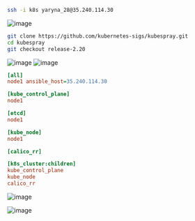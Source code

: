 
```bash
ssh -i k8s yaryna_28@35.240.114.30
``` 

![image](https://user-images.githubusercontent.com/104198926/217777263-c7024464-281c-4b32-b0e7-4146e7d33f0f.png)

```bash
git clone https://github.com/kubernetes-sigs/kubespray.git
cd kubespray
git checkout release-2.20
```
![image](https://user-images.githubusercontent.com/104198926/218283108-06ed9f87-5dad-4071-b78e-cdea18760219.png)
![image](https://user-images.githubusercontent.com/104198926/218283116-87e6d2ed-3d8b-4043-88de-932a0b96a5a5.png)
```ini
[all]
node1 ansible_host=35.240.114.30

[kube_control_plane]
node1

[etcd]
node1

[kube_node]
node1

[calico_rr]

[k8s_cluster:children]
kube_control_plane
kube_node
calico_rr
```
![image](https://user-images.githubusercontent.com/104198926/217778404-e33ffddc-0459-4e8e-a0ba-4ca748d208b1.png)



![image](https://user-images.githubusercontent.com/104198926/217781432-5e7943fb-3998-46f9-99d5-81bbeb0a3df9.png)
